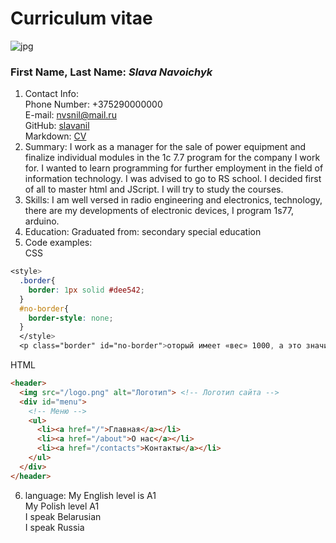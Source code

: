 # Curriculum vitae
![jpg](https://cdn.discordapp.com/attachments/918083434084192257/927208424494751775/a99b48291f26934b.png)
### First Name, Last Name: *Slava Navoichyk*
1. Contact Info:\
Phone Number: +375290000000\
E-mail: nvsnil@mail.ru\
GitHub: [slavanil](https://github.com/slavanil/rsschool-cv.git)\
Markdown: [CV](https://slavanil.github.io/rsschool-cv/cv)
2. Summary:
I work as a manager for the sale of power equipment and finalize individual modules in the 1c 7.7 program for the company I work for. I wanted to learn programming for further employment in the field of information technology. I was advised to go to RS school. I decided first of all to master html and JScript. I will try to study the courses.
3. Skills: 
I am well versed in radio engineering and electronics, technology, there are my developments of electronic devices, I program 1s77, arduino.
4. Education:
Graduated from:
secondary special education
5. Code examples:\
CSS 
~~~ CSS
<style>
  .border{
    border: 1px solid #dee542;
  }
  #no-border{
    border-style: none;
  }
  </style>
  <p class="border" id="no-border">оторый имеет «вес» 1000, а это значит</p>
~~~ 
HTML
~~~ HTML
<header>
  <img src="/logo.png" alt="Логотип"> <!-- Логотип сайта -->
  <div id="menu">
    <!-- Меню -->
    <ul>
      <li><a href="/">Главная</a></li>
      <li><a href="/about">О нас</a></li>
      <li><a href="/contacts">Контакты</a></li>
    </ul>
  </div>
</header>
~~~
6. language:
My English level is A1\
My Polish level A1\
I speak Belarusian\
I speak Russia
